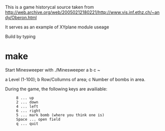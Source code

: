 This is a game historycal source taken from http://web.archive.org/web/20050212180221/http://www.vis.inf.ethz.ch/~andy/Oberon.html

It serves as an example of XYplane module useage

Build by typing

# make

Start Minesweeper with
./Minesweeper a b c ~
       
  a Level (1-100);
  b Row/Collumns of area;
  c Number of bombs in area.

  
 During the game, the following keys are availiable:

         8 ... up
         2 ... down
         4 ... left
         6 ... right
         5 ... mark bomb (where you think one is)
         Space ... open field
         q ... quit


